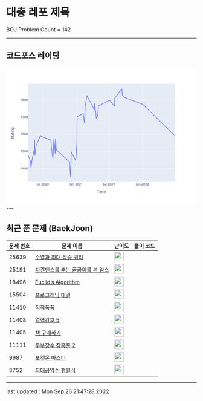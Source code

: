 # 대충 레포 제목

BOJ Problem Count = 142

---

## 코드포스 레이팅
[![Rating Graph](./cfStats.svg)](https://github.com/ingyu1008/Algorithm-Problem-Solving/blob/master/cfStats.html)---

## 최근 푼 문제 (BaekJoon)
| 문제 번호 | 문제 이름 | 난이도 | 풀이 코드 |
| --- | --- | --- | --- |
| 25639 | [수열과 최대 상승 쿼리](https://www.acmicpc.net/problem/25639) | <img height="25px" width="25px=" src="https://static.solved.ac/tier_small/19.svg"/> |  |
| 25191 | [치킨댄스를 추는 곰곰이를 본 임스](https://www.acmicpc.net/problem/25191) | <img height="25px" width="25px=" src="https://static.solved.ac/tier_small/2.svg"/> |  |
| 18496 | [Euclid’s Algorithm](https://www.acmicpc.net/problem/18496) | <img height="25px" width="25px=" src="https://static.solved.ac/tier_small/23.svg"/> |  |
| 15504 | [프로그래밍 대결](https://www.acmicpc.net/problem/15504) | <img height="25px" width="25px=" src="https://static.solved.ac/tier_small/21.svg"/> |  |
| 11410 | [칙칙폭폭](https://www.acmicpc.net/problem/11410) | <img height="25px" width="25px=" src="https://static.solved.ac/tier_small/20.svg"/> |  |
| 11408 | [열혈강호 5](https://www.acmicpc.net/problem/11408) | <img height="25px" width="25px=" src="https://static.solved.ac/tier_small/18.svg"/> |  |
| 11405 | [책 구매하기](https://www.acmicpc.net/problem/11405) | <img height="25px" width="25px=" src="https://static.solved.ac/tier_small/18.svg"/> |  |
| 11111 | [두부장수 장홍준 2](https://www.acmicpc.net/problem/11111) | <img height="25px" width="25px=" src="https://static.solved.ac/tier_small/19.svg"/> |  |
| 9987 | [포켓몬 마스터](https://www.acmicpc.net/problem/9987) | <img height="25px" width="25px=" src="https://static.solved.ac/tier_small/0.svg"/> |  |
| 3752 | [최대공약수 행렬식](https://www.acmicpc.net/problem/3752) | <img height="25px" width="25px=" src="https://static.solved.ac/tier_small/23.svg"/> |  |


---

last updated : Mon Sep 26 21:47:28 2022

